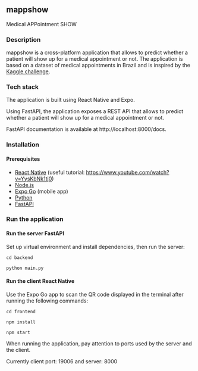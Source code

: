 ## mappshow
Medical APPointment SHOW

### Description
mappshow is a cross-platform application that allows to predict whether a patient will show up for a medical appointment or not. The application is based on a dataset of medical appointments in Brazil and is inspired by the [Kaggle challenge](https://www.kaggle.com/joniarroba/noshowappointments).

### Tech stack
The application is built using React Native and Expo.

Using FastAPI, the application exposes a REST API that allows to predict whether a patient will show up for a medical appointment or not.

FastAPI documentation is available at http://localhost:8000/docs.


### Installation
#### Prerequisites
- [React Native](https://reactnative.dev/docs/environment-setup) (useful tutorial: https://www.youtube.com/watch?v=YysKbNk1tj0)
- [Node.js](https://nodejs.org/en/download/)
- [Expo Go](https://expo.io/client) (mobile app)
- [Python](https://www.python.org/downloads/)
- [FastAPI](https://fastapi.tiangolo.com/tutorial/)

### Run the application
#### Run the server FastAPI
Set up virtual environment and install dependencies, then run the server:

`cd backend`

`python main.py`

#### Run the client React Native
Use the Expo Go app to scan the QR code displayed in the terminal after running the following commands:

`cd frontend`

`npm install`

`npm start`

When running the application, pay attention to ports used by the server and the client.

Currently client port: 19006 and server: 8000